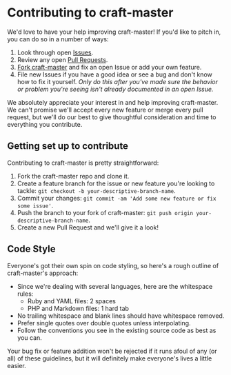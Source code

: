 # Contributing to craft-master

We'd love to have your help improving craft-master! If you'd like to pitch in, you can do so in a number of ways:

1. Look through open [Issues](https://github.com/vigetlabs/craft-master/issues).
2. Review any open [Pull Requests](https://github.com/vigetlabs/craft-master/pulls).
3. [Fork craft-master](#getting-set-up-to-contribute) and fix an open Issue or add your own feature.
4. File new Issues if you have a good idea or see a bug and don't know how to fix it yourself. _Only do this after you've made sure the behavior or problem you're seeing isn't already documented in an open Issue._

We absolutely appreciate your interest in and help improving craft-master. We can't promise we'll accept every new feature or merge every pull request, but we'll do our best to give thoughtful consideration and time to everything you contribute.


## Getting set up to contribute

Contributing to craft-master is pretty straightforward:

1. Fork the craft-master repo and clone it.
2. Create a feature branch for the issue or new feature you're looking to tackle: `git checkout -b your-descriptive-branch-name`.
3. Commit your changes: `git commit -am 'Add some new feature or fix some issue'`.
4. Push the branch to your fork of craft-master: `git push origin your-descriptive-branch-name`.
5. Create a new Pull Request and we'll give it a look!


## Code Style

Everyone's got their own spin on code styling, so here's a rough outline of craft-master's approach:

- Since we're dealing with several languages, here are the whitespace rules:
	- Ruby and YAML files: 2 spaces
	- PHP and Markdown files: 1 hard tab
- No trailing whitespace and blank lines should have whitespace removed.
- Prefer single quotes over double quotes unless interpolating.
- Follow the conventions you see in the existing source code as best as you can.

Your bug fix or feature addition won't be rejected if it runs afoul of any (or all) of these guidelines, but it will definitely make everyone's lives a little easier.